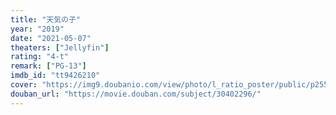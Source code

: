 ```yaml
---
title: "天気の子"
year: "2019"
date: "2021-05-07"
theaters: ["Jellyfin"]
rating: "4-t"
remark: ["PG-13"]
imdb_id: "tt9426210"
cover: "https://img9.doubanio.com/view/photo/l_ratio_poster/public/p2558022335.jpg"
douban_url: "https://movie.douban.com/subject/30402296/"
---
```

